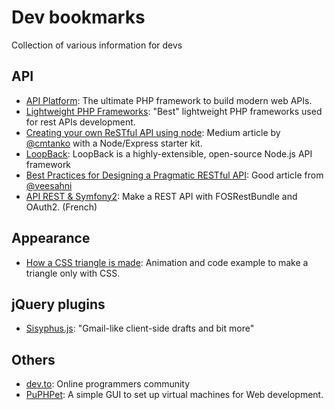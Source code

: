 # Dev bookmarks
Collection of various information for devs

## API
- [API Platform](https://api-platform.com/): The ultimate PHP framework to build modern web APIs.
- [Lightweight PHP Frameworks](http://www.businesscomputingworld.co.uk/create-a-restful-api-with-these-lightweight-php-frameworks/): "Best" lightweight PHP frameworks used for rest APIs development.
- [Creating your own ReSTful API using node](https://medium.com/suchan211/creating-your-own-restful-api-using-node-34e3fc4edd6a): Medium article by [@cmtanko](https://github.com/cmtanko) with a Node/Express starter kit.
- [LoopBack](http://loopback.io/): LoopBack is a highly-extensible, open-source Node.js API framework
- [Best Practices for Designing a Pragmatic RESTful API](http://www.vinaysahni.com/best-practices-for-a-pragmatic-restful-api): Good article from [@veesahni](https://twitter.com/veesahni)
- [API REST & Symfony2](https://rjanot.github.io/conf_api_rest_oauth/): Make a REST API with FOSRestBundle and OAuth2. (French)

## Appearance
- [How a CSS triangle is made](https://codepen.io/chriscoyier/pen/lotjh "View on Codepen.io"): Animation and code example to make a triangle only with CSS.

## jQuery plugins
- [Sisyphus.js](http://sisyphus-js.herokuapp.com/): "Gmail-like client-side drafts and bit more"

## Others
- [dev.to](https://dev.to/): Online programmers community
- [PuPHPet](https://puphpet.com): A simple GUI to set up virtual machines for Web development.
